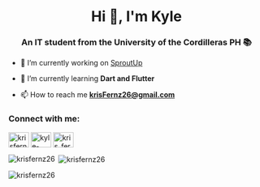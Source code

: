 <h1 align="center">Hi 👋, I'm Kyle</h1>
<h3 align="center">An IT student from the University of the Cordilleras PH 📚</h3>

- 🔭 I’m currently working on [SproutUp](https://github.com/krisFernz26/SproutUp)

- 🌱 I’m currently learning **Dart and Flutter**

- 📫 How to reach me **krisFernz26@gmail.com**

<h3 align="left">Connect with me:</h3>
<p align="left">
<a href="https://twitter.com/krisfernz26" target="blank"><img align="center" src="https://cdn.jsdelivr.net/npm/simple-icons@3.0.1/icons/twitter.svg" alt="krisfernz26" height="30" width="40" /></a>
<a href="https://linkedin.com/in/kyle-fernandez-a99438175" target="blank"><img align="center" src="https://cdn.jsdelivr.net/npm/simple-icons@3.0.1/icons/linkedin.svg" alt="kyle-fernandez-a99438175" height="30" width="40" /></a>
<a href="https://instagram.com/kris_fernz" target="blank"><img align="center" src="https://cdn.jsdelivr.net/npm/simple-icons@3.0.1/icons/instagram.svg" alt="kris_fernz" height="30" width="40" /></a>
</p>


<p><img align="left" src="https://github-readme-stats.vercel.app/api/top-langs?username=krisfernz26&show_icons=true&theme=merko&locale=en&layout=compact" alt="krisfernz26" /></p>

<p>&nbsp;<img align="center" src="https://github-readme-stats.vercel.app/api?username=krisfernz26&show_icons=true&theme=merko&locale=en" alt="krisfernz26" /></p>

<p><img align="center" src="https://github-readme-streak-stats.herokuapp.com/?user=krisfernz26&theme=dark" alt="krisfernz26" /></p>
